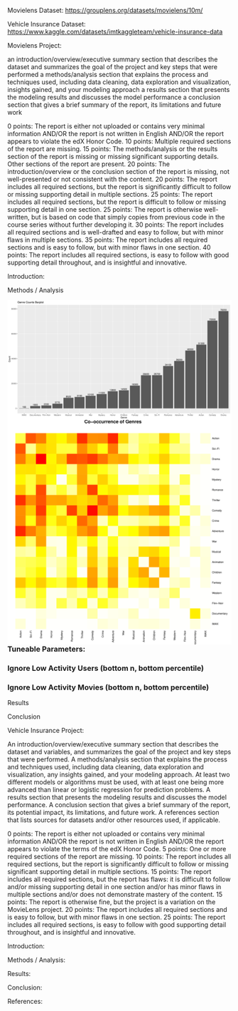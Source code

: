 Movielens Dataset:
https://grouplens.org/datasets/movielens/10m/

Vehicle Insurance Dataset:
https://www.kaggle.com/datasets/imtkaggleteam/vehicle-insurance-data

Movielens Project:

an introduction/overview/executive summary section that describes the dataset and summarizes the goal of the project and key steps that were performed
a methods/analysis section that explains the process and techniques used, including data cleaning, data exploration and visualization, insights gained, and your modeling approach
a results section that presents the modeling results and discusses the model performance
a conclusion section that gives a brief summary of the report, its limitations and future work

0 points: The report is either not uploaded or contains very minimal information AND/OR the report is not written in English AND/OR the report appears to violate the edX Honor Code.
10 points: Multiple required sections of the report are missing.
15 points: The methods/analysis or the results section of the report is missing or missing significant supporting details. Other sections of the report are present.
20 points: The introduction/overview or the conclusion section of the report is missing, not well-presented or not consistent with the content.
20 points: The report includes all required sections, but the report is significantly difficult to follow or missing supporting detail in multiple sections.
25 points: The report includes all required sections, but the report is difficult to follow or missing supporting detail in one section.
25 points: The report is otherwise well-written, but is based on code that simply copies from previous code in the course series without further developing it.
30 points: The report includes all required sections and is well-drafted and easy to follow, but with minor flaws in multiple sections.
35 points: The report includes all required sections and is easy to follow, but with minor flaws in one section.
40 points: The report includes all required sections, is easy to follow with good supporting detail throughout, and is insightful and innovative. 

Introduction:

Methods / Analysis

<img src="/movielens/graphs/genre_counts_barplot.png" align="left" alt="Genre Counts"
	title="Genre Counts"/>

 <img src="/movielens/graphs/genre_co_occurrence_heatmap_sqrt_transform.png" align="left" alt="Genre Co-Occurrence"
	title="Genre Co-Occurrence"/>

### Tuneable Parameters:

### Ignore Low Activity Users (bottom n, bottom percentile)

### Ignore Low Activity Movies (bottom n, bottom percentile)

Results

Conclusion


Vehicle Insurance Project:

An introduction/overview/executive summary section that describes the dataset and variables, and summarizes the goal of the project and key steps that were performed.
A methods/analysis section that explains the process and techniques used, including data cleaning, data exploration and visualization, any insights gained, and your modeling approach. At least two different models or algorithms must be used, with at least one being more advanced than linear or logistic regression for prediction problems.
A results section that presents the modeling results and discusses the model performance.
A conclusion section that gives a brief summary of the report, its potential impact, its limitations, and future work.
A references section that lists sources for datasets and/or other resources used, if applicable.

0 points: The report is either not uploaded or contains very minimal information AND/OR the report is not written in English AND/OR the report appears to violate the terms of the edX Honor Code.
5 points: One or more required sections of the report are missing.
10 points: The report includes all required sections, but the report is significantly difficult to follow or missing significant supporting detail in multiple sections.
15 points: The report includes all required sections, but the report has flaws: it is difficult to follow and/or missing supporting detail in one section and/or has minor flaws in multiple sections and/or does not demonstrate mastery of the content.
15 points: The report is otherwise fine, but the project is a variation on the MovieLens project.
20 points: The report includes all required sections and is easy to follow, but with minor flaws in one section.
25 points: The report includes all required sections, is easy to follow with good supporting detail throughout, and is insightful and innovative.

Introduction:

Methods / Analysis:

Results:

Conclusion:

References:
